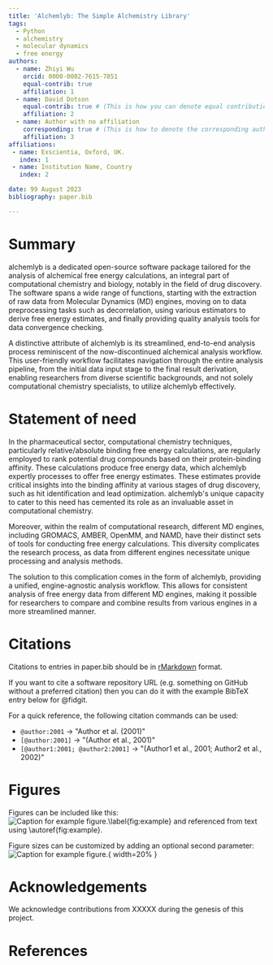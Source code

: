 ```yaml
---
title: 'Alchemlyb: The Simple Alchemistry Library'
tags:
  - Python
  - alchemistry
  - molecular dynamics
  - free energy
authors:
  - name: Zhiyi Wu
    orcid: 0000-0002-7615-7851
    equal-contrib: true
    affiliation: 1
  - name: David Dotson
    equal-contrib: true # (This is how you can denote equal contributions between multiple authors)
    affiliation: 2
  - name: Author with no affiliation
    corresponding: true # (This is how to denote the corresponding author)
    affiliation: 3
affiliations:
 - name: Exscientia, Oxford, UK.
   index: 1
 - name: Institution Name, Country
   index: 2

date: 99 August 2023
bibliography: paper.bib

---
```


# Summary

alchemlyb is a dedicated open-source software package tailored for the analysis of alchemical free energy calculations, an integral part of computational chemistry and biology, notably in the field of drug discovery. The software spans a wide range of functions, starting with the extraction of raw data from Molecular Dynamics (MD) engines, moving on to data preprocessing tasks such as decorrelation, using various estimators to derive free energy estimates, and finally providing quality analysis tools for data convergence checking.

A distinctive attribute of alchemlyb is its streamlined, end-to-end analysis process reminiscent of the now-discontinued alchemical analysis workflow. This user-friendly workflow facilitates navigation through the entire analysis pipeline, from the initial data input stage to the final result derivation, enabling researchers from diverse scientific backgrounds, and not solely computational chemistry specialists, to utilize alchemlyb effectively.

# Statement of need

In the pharmaceutical sector, computational chemistry techniques, particularly relative/absolute binding free energy calculations, are regularly employed to rank potential drug compounds based on their protein-binding affinity. These calculations produce free energy data, which alchemlyb expertly processes to offer free energy estimates. These estimates provide critical insights into the binding affinity at various stages of drug discovery, such as hit identification and lead optimization. alchemlyb's unique capacity to cater to this need has cemented its role as an invaluable asset in computational chemistry.

Moreover, within the realm of computational research, different MD engines, including GROMACS, AMBER, OpenMM, and NAMD, have their distinct sets of tools for conducting free energy calculations. This diversity complicates the research process, as data from different engines necessitate unique processing and analysis methods.

The solution to this complication comes in the form of alchemlyb, providing a unified, engine-agnostic analysis workflow. This allows for consistent analysis of free energy data from different MD engines, making it possible for researchers to compare and combine results from various engines in a more streamlined manner.

# Citations

Citations to entries in paper.bib should be in
[rMarkdown](http://rmarkdown.rstudio.com/authoring_bibliographies_and_citations.html)
format.

If you want to cite a software repository URL (e.g. something on GitHub without a preferred
citation) then you can do it with the example BibTeX entry below for @fidgit.

For a quick reference, the following citation commands can be used:
- `@author:2001`  ->  "Author et al. (2001)"
- `[@author:2001]` -> "(Author et al., 2001)"
- `[@author1:2001; @author2:2001]` -> "(Author1 et al., 2001; Author2 et al., 2002)"

# Figures

Figures can be included like this:
![Caption for example figure.\label{fig:example}](figure.png)
and referenced from text using \autoref{fig:example}.

Figure sizes can be customized by adding an optional second parameter:
![Caption for example figure.](figure.png){ width=20% }

# Acknowledgements

We acknowledge contributions from XXXXX during the genesis of this project.

# References